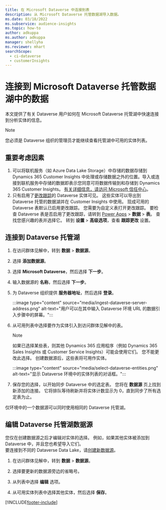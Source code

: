 ```yaml
---
title: 在 Microsoft Dataverse 中连接到表
description: 从 Microsoft Dataverse 托管数据湖导入数据。
ms.date: 03/18/2022
ms.subservice: audience-insights
ms.topic: how-to
author: adkuppa
ms.author: adkuppa
manager: shellyha
ms.reviewer: mhart
searchScope:
  - ci-dataverse
  - customerInsights
---
```


# <a name="connect-to-data-in-a-microsoft-dataverse-managed-data-lake"></a>连接到 Microsoft Dataverse 托管数据湖中的数据

本文提供了有关 Dataverse 用户如何在 Microsoft Dataverse 托管湖中快速连接到分析实体的信息。 

> [!NOTE]
> 您必须是 Dataverse 组织的管理员才能继续查看托管湖中可用的实体列表。

## <a name="important-considerations"></a>重要考虑因素

1. 可以将联机服务（如 Azure Data Lake Storage）中存储的数据存储到 Dynamics 365 Customer Insights 中处理或存储数据之外的位置。导入或连接到联机服务中存储的数据即表示您同意可将数据传输到和存储到 Dynamics 365 Customer Insights。 [有关详细信息，请访问 Microsoft 信任中心](https://www.microsoft.com/trust-center)。
2. 只有启用了[更改跟踪](/power-platform/admin/enable-change-tracking-control-data-synchronization)的 Dataverse 实体可见。 这些实体可以导出到 Dataverse 托管的数据湖并在 Customer Insights 中使用。 现成可用的 Dataverse 表默认已启用更改跟踪。 您需要为自定义表打开更改跟踪。 要检查 Dataverse 表是否启用了更改跟踪，请转到 [Power Apps](https://make.powerapps.com) > **数据** > **表**。 查找您感兴趣的表并选择它。 转到 **设置** > **高级选项**，查看 **跟踪更改** 设置。

## <a name="connect-to-a-dataverse-managed-lake"></a>连接到 Dataverse 托管湖

1. 在访问群体见解中，转到 **数据** > **数据源**。

2. 选择 **添加数据源**。

3. 选择 **Microsoft Dataverse**，然后选择 **下一步**。

4. 输入数据源的 **名称**，然后选择 **下一步**。 

5. 为 Dataverse 组织提供 **服务器地址**，然后选择 **登录**。

   :::image type="content" source="media/ingest-dataverse-server-address.png" alt-text="用户可以在其中输入 Dataverse 环境 URL 的数据引入步骤中的屏幕。":::

6. 从可用列表中选择要作为实体引入到访问群体见解中的表。    

   > [!NOTE]
   > 如果已选择某些表，则其他 Dynamics 365 应用程序（例如 Dynamics 365 Sales Insights 或 Customer Service Insights）可能会使用它们。 您不能更改此选择。 创建数据源后，这些表将可用作实体。

   :::image type="content" source="media/select-dataverse-entities.png" alt-text="显示 Dataverse 环境中的实体列表的对话框。":::

7. 保存您的选择，以开始同步 Dataverse 中的选定表。 您将在 **数据源** 页上找到新添加的连接。 它将排队等待刷新并将实体计数显示为 0，直到同步了所有选定表为止。

仅环境中的一个数据源可以同时使用相同的 Dataverse 托管湖。

## <a name="edit-a-dataverse-managed-lake-data-source"></a>编辑 Dataverse 托管湖数据源

您仅在创建数据源之后才编辑对实体的选择。 例如，如果其他实体被添加到 Dataverse 中，并且您也希望导入它们。    
要连接到不同的 Dataverse Data Lake，请[创建新数据源](#connect-to-a-dataverse-managed-lake)。

1. 在访问群体见解中，转到 **数据** > **数据源**。

2. 选择要更新的数据源旁边的省略号。

3. 从列表中选择 **编辑** 选项。

4. 从可用实体列表中选择其他实体，然后选择 **保存**。

[!INCLUDE[footer-include](../includes/footer-banner.md)]
